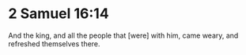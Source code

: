 # 2 Samuel 16:14

And the king, and all the people that [were] with him, came weary, and refreshed themselves there.